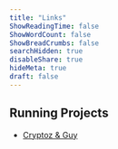 ```yaml
---
title: "Links"
ShowReadingTime: false
ShowWordCount: false
ShowBreadCrumbs: false
searchHidden: true
disableShare: true
hideMeta: true
draft: false
---
```


## Running Projects
* [Cryptoz & Guy](https://jupyter.o-st.dev)

